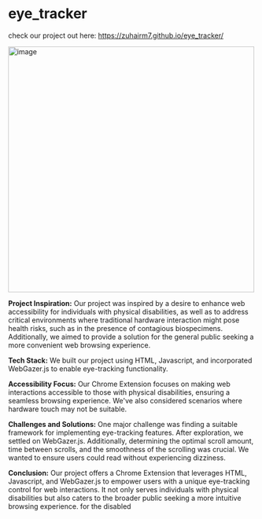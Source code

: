 # eye_tracker

check our project out here: https://zuhairm7.github.io/eye_tracker/

<img width="500" alt="image" src="https://github.com/ZuhairM7/eye_tracker/assets/19733435/2a079556-9582-4bfb-a5b3-14930230a524">


**Project Inspiration:**
Our project was inspired by a desire to enhance web accessibility for individuals with physical disabilities, as well as to address critical environments where traditional hardware interaction might pose health risks, such as in the presence of contagious biospecimens. Additionally, we aimed to provide a solution for the general public seeking a more convenient web browsing experience.

**Tech Stack:**
We built our project using HTML, Javascript, and incorporated WebGazer.js to enable eye-tracking functionality.

**Accessibility Focus:**
Our Chrome Extension focuses on making web interactions accessible to those with physical disabilities, ensuring a seamless browsing experience. We've also considered scenarios where hardware touch may not be suitable.

**Challenges and Solutions:**
One major challenge was finding a suitable framework for implementing eye-tracking features. After exploration, we settled on WebGazer.js. Additionally, determining the optimal scroll amount, time between scrolls, and the smoothness of the scrolling was crucial. We wanted to ensure users could read without experiencing dizziness.

**Conclusion:**
Our project offers a Chrome Extension that leverages HTML, Javascript, and WebGazer.js to empower users with a unique eye-tracking control for web interactions. It not only serves individuals with physical disabilities but also caters to the broader public seeking a more intuitive browsing experience. for the disabled 
